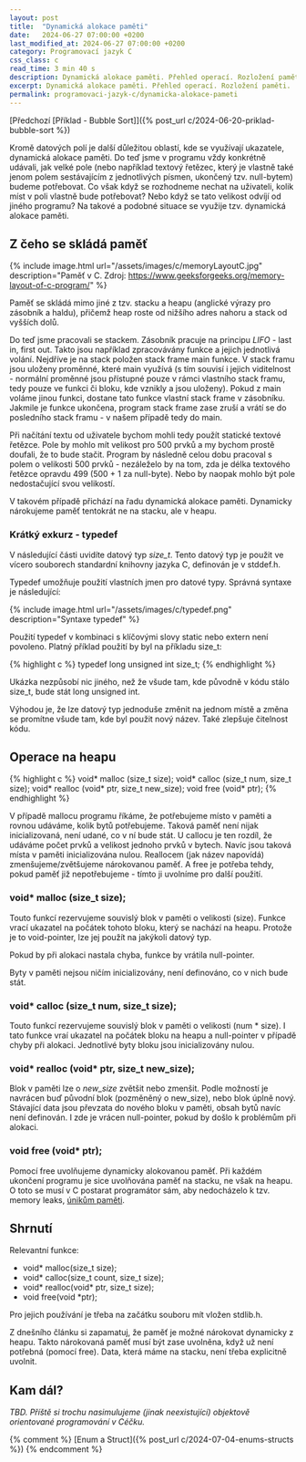 ```yaml
---
layout: post
title:  "Dynamická alokace paměti"
date:   2024-06-27 07:00:00 +0200
last_modified_at: 2024-06-27 07:00:00 +0200
category: Programovací jazyk C
css_class: c
read_time: 3 min 40 s
description: Dynamická alokace paměti. Přehled operací. Rozložení paměti.
excerpt: Dynamická alokace paměti. Přehled operací. Rozložení paměti.
permalink: programovaci-jazyk-c/dynamicka-alokace-pameti
---
```


[Předchozí [Příklad - Bubble Sort]]({% post_url c/2024-06-20-priklad-bubble-sort %})

Kromě datových polí je další důležitou oblastí, kde se využívají ukazatele, dynamická alokace paměti. Do teď jsme v programu vždy konkrétně udávali, jak velké pole (nebo například textový řetězec, který je vlastně také jenom polem sestávajícím z jednotlivých písmen, ukončený tzv. null-bytem) budeme potřebovat. Co však když se rozhodneme nechat na uživateli, kolik míst v poli vlastně bude potřebovat? Nebo když se tato velikost odvíjí od jiného programu? Na takové a podobné situace se využije tzv. dynamická alokace paměti.

## Z čeho se skládá paměť

{% include image.html url="/assets/images/c/memoryLayoutC.jpg" description="Paměť v C. Zdroj: https://www.geeksforgeeks.org/memory-layout-of-c-program/" %}

Paměť se skládá mimo jiné z tzv. stacku a heapu (anglické výrazy pro zásobník a haldu), přičemž heap roste od nižšího adres nahoru a stack od vyšších dolů.

Do teď jsme pracovali se stackem. Zásobník pracuje na principu *LIFO* - last in, first out. Takto jsou například zpracovávány funkce a jejich jednotlivá volání. Nejdříve je na stack položen stack frame main funkce. V stack framu jsou uloženy proměnné, které main využívá (s tím souvisí i jejich viditelnost - normální proměnné jsou přístupné pouze v rámci vlastního stack framu, tedy pouze ve funkci či bloku, kde vznikly a jsou uloženy). Pokud z main voláme jinou funkci, dostane tato funkce vlastní stack frame v zásobníku. Jakmile je funkce ukončena, program stack frame zase zruší a vrátí se do posledního stack framu - v našem případě tedy do main.

Při načítání textu od uživatele bychom mohli tedy použít statické textové řetězce. Pole by mohlo  mít velikost pro 500 prvků a my bychom prostě doufali, že to bude stačit. Program by následně celou dobu pracoval s polem o velikosti 500 prvků - nezáleželo by na tom, zda je délka textového řetězce opravdu 499 (500 + 1 za null-byte). Nebo by naopak mohlo být pole nedostačující svou velikostí.

V takovém případě přichází na řadu dynamická alokace paměti. Dynamicky nárokujeme paměť tentokrát ne na stacku, ale v heapu.

### Krátký exkurz - typedef

V následující části uvidíte datový typ *size_t*. Tento datový typ je použit ve vícero souborech standardní knihovny jazyka C, definován je v stddef.h.

Typedef umožňuje použití vlastních jmen pro datové typy. Správná syntaxe je následující:

{% include image.html url="/assets/images/c/typedef.png" description="Syntaxe typedef" %}

Použití typedef v kombinaci s klíčovými slovy static nebo extern není povoleno. Platný příklad použití by byl na příkladu size_t:

{% highlight c %}
typedef long unsigned int size_t;
{% endhighlight %}

Ukázka nezpůsobí nic jiného, než že všude tam, kde původně v kódu stálo size_t, bude stát long unsigned int.

Výhodou je, že lze datový typ jednoduše změnit na jednom místě a změna se promítne všude tam, kde byl použit nový název. Také zlepšuje čitelnost kódu.

## Operace na heapu

{% highlight c %}
void* malloc (size_t size);
void* calloc (size_t num, size_t size);
void* realloc (void* ptr, size_t new_size);
void free (void* ptr);
{% endhighlight %}

V případě mallocu programu říkáme, že potřebujeme místo v paměti a rovnou udáváme, kolik bytů potřebujeme. Taková paměť není nijak inicializovaná, není udané, co v ní bude stát. U callocu je ten rozdíl, že udáváme počet prvků a velikost jednoho prvků v bytech. Navíc jsou taková místa v paměti inicializována nulou. Reallocem (jak název napovídá) zmenšujeme/zvětšujeme nárokovanou paměť. A free je potřeba tehdy, pokud paměť již nepotřebujeme - tímto ji uvolníme pro další použití.

### void* malloc (size_t size);

Touto funkcí rezervujeme souvislý blok v paměti o velikosti (size). Funkce vrací ukazatel na počátek tohoto bloku, který se nachází na heapu. Protože je to void-pointer, lze jej použít na jakýkoli datový typ.

Pokud by při alokaci nastala chyba, funkce by vrátila null-pointer.

Byty v paměti nejsou ničím inicializovány, není definováno, co v nich bude stát.

### void* calloc (size_t num, size_t size);

Touto funkcí rezervujeme souvislý blok v paměti o velikosti (num \* size). I tato funkce vraí ukazatel na počátek bloku na heapu a null-pointer v případě chyby při alokaci. Jednotlivé byty bloku jsou inicializovány nulou.

### void* realloc (void* ptr, size_t new_size);

Blok v paměti lze o *new_size* zvětšit nebo zmenšit. Podle možností je navrácen buď původní blok (pozměněný o new_size), nebo blok úplně nový. Stávající data jsou převzata do nového bloku v paměti, obsah bytů navíc není definován. I zde je vrácen null-pointer, pokud by došlo k problémům při alokaci.

### void free (void* ptr);

Pomocí free uvolňujeme dynamicky alokovanou paměť. Při každém ukončení programu je sice uvolňována paměť na stacku, ne však na heapu. O toto se musí v C postarat programátor sám, aby nedocházelo k tzv. memory leaks, [únikům paměti](https://cs.wikipedia.org/wiki/%C3%9Anik_pam%C4%9Bti).

## Shrnutí

Relevantní funkce:
- void* malloc(size_t size);
- void* calloc(size_t count, size_t size);
- void* realloc(void* ptr, size_t size);
- void free(void *ptr);

Pro jejich používání je třeba na začátku souboru mít vložen stdlib.h.

Z dnešního článku si zapamatuj, že paměť je možné nárokovat dynamicky z heapu. Takto nárokovaná paměť musí být zase uvolněna, když už není potřebná (pomocí free). Data, která máme na stacku, není třeba explicitně uvolnit.

## Kam dál?

*TBD. Příště si trochu nasimulujeme (jinak neexistující) objektově orientované programování v Céčku.*

{% comment %} [Enum a Struct]({% post_url c/2024-07-04-enums-structs %}) {% endcomment %}
